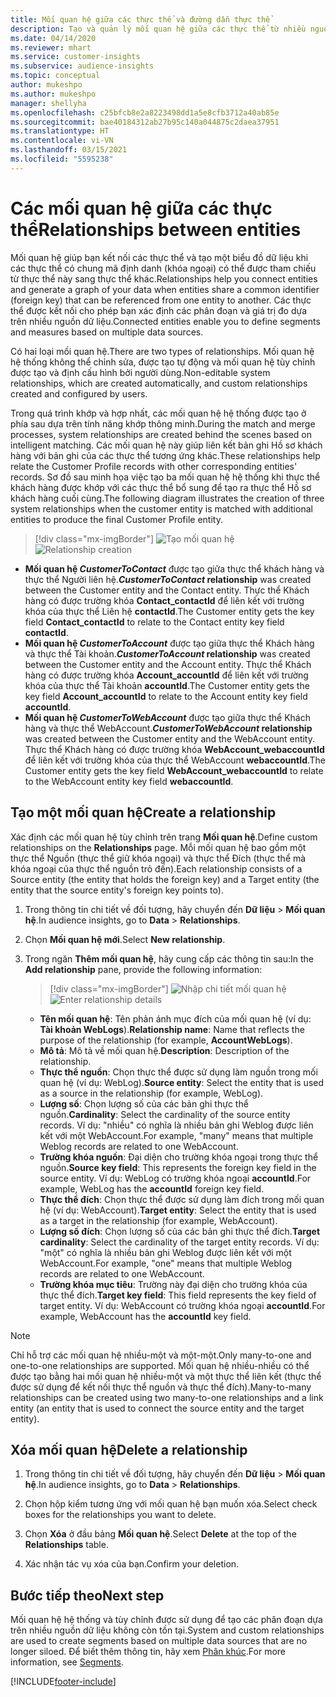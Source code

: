 ```yaml
---
title: Mối quan hệ giữa các thực thể và đường dẫn thực thể
description: Tạo và quản lý mối quan hệ giữa các thực thể từ nhiều nguồn dữ liệu.
ms.date: 04/14/2020
ms.reviewer: mhart
ms.service: customer-insights
ms.subservice: audience-insights
ms.topic: conceptual
author: mukeshpo
ms.author: mukeshpo
manager: shellyha
ms.openlocfilehash: c25bfcb8e2a8223498dd1a5e8cfb3712a40ab85e
ms.sourcegitcommit: bae40184312ab27b95c140a044875c2daea37951
ms.translationtype: HT
ms.contentlocale: vi-VN
ms.lasthandoff: 03/15/2021
ms.locfileid: "5595238"
---
```

# <a name="relationships-between-entities"></a><span data-ttu-id="50329-103">Các mối quan hệ giữa các thực thể</span><span class="sxs-lookup"><span data-stu-id="50329-103">Relationships between entities</span></span>

<span data-ttu-id="50329-104">Mối quan hệ giúp bạn kết nối các thực thể và tạo một biểu đồ dữ liệu khi các thực thể có chung mã định danh (khóa ngoại) có thể được tham chiếu từ thực thể này sang thực thể khác.</span><span class="sxs-lookup"><span data-stu-id="50329-104">Relationships help you connect entities and generate a graph of your data when entities share a common identifier (foreign key) that can be referenced from one entity to another.</span></span> <span data-ttu-id="50329-105">Các thực thể được kết nối cho phép bạn xác định các phân đoạn và giá trị đo dựa trên nhiều nguồn dữ liệu.</span><span class="sxs-lookup"><span data-stu-id="50329-105">Connected entities enable you to define segments and measures based on multiple data sources.</span></span>

<span data-ttu-id="50329-106">Có hai loại mối quan hệ.</span><span class="sxs-lookup"><span data-stu-id="50329-106">There are two types of relationships.</span></span> <span data-ttu-id="50329-107">Mối quan hệ hệ thống không thể chỉnh sửa, được tạo tự động và mối quan hệ tùy chỉnh được tạo và định cấu hình bởi người dùng.</span><span class="sxs-lookup"><span data-stu-id="50329-107">Non-editable system relationships, which are created automatically, and custom relationships created and configured by users.</span></span>

<span data-ttu-id="50329-108">Trong quá trình khớp và hợp nhất, các mối quan hệ hệ thống được tạo ở phía sau dựa trên tính năng khớp thông minh.</span><span class="sxs-lookup"><span data-stu-id="50329-108">During the match and merge processes, system relationships are created behind the scenes based on intelligent matching.</span></span> <span data-ttu-id="50329-109">Các mối quan hệ này giúp liên kết bản ghi Hồ sơ khách hàng với bản ghi của các thực thể tương ứng khác.</span><span class="sxs-lookup"><span data-stu-id="50329-109">These relationships help relate the Customer Profile records with other corresponding entities' records.</span></span> <span data-ttu-id="50329-110">Sơ đồ sau minh họa việc tạo ba mối quan hệ hệ thống khi thực thể khách hàng được khớp với các thực thể bổ sung để tạo ra thực thể Hồ sơ khách hàng cuối cùng.</span><span class="sxs-lookup"><span data-stu-id="50329-110">The following diagram illustrates the creation of three system relationships when the customer entity is matched with additional entities to produce the final Customer Profile entity.</span></span>

> [!div class="mx-imgBorder"]
> <span data-ttu-id="50329-111">![Tạo mối quan hệ](media/relationships-entities-merge.png "Tạo mối quan hệ")</span><span class="sxs-lookup"><span data-stu-id="50329-111">![Relationship creation](media/relationships-entities-merge.png "Relationship creation")</span></span>

- <span data-ttu-id="50329-112">**Mối quan hệ *CustomerToContact*** được tạo giữa thực thể khách hàng và thực thể Người liên hệ.</span><span class="sxs-lookup"><span data-stu-id="50329-112">***CustomerToContact* relationship** was created between the Customer entity and the Contact entity.</span></span> <span data-ttu-id="50329-113">Thực thể Khách hàng có được trường khóa **Contact_contactId** để liên kết với trường khóa của thực thể Liên hệ **contactId**.</span><span class="sxs-lookup"><span data-stu-id="50329-113">The Customer entity gets the key field **Contact_contactId** to relate to the Contact entity key field **contactId**.</span></span>
- <span data-ttu-id="50329-114">**Mối quan hệ *CustomerToAccount*** được tạo giữa thực thể Khách hàng và thực thể Tài khoản.</span><span class="sxs-lookup"><span data-stu-id="50329-114">***CustomerToAccount* relationship** was created between the Customer entity and the Account entity.</span></span> <span data-ttu-id="50329-115">Thực thể Khách hàng có được trường khóa **Account_accountId** để liên kết với trường khóa của thực thể Tài khoản **accountId**.</span><span class="sxs-lookup"><span data-stu-id="50329-115">The Customer entity gets the key field **Account_accountId** to relate to the Account entity key field **accountId**.</span></span>
- <span data-ttu-id="50329-116">**Mối quan hệ *CustomerToWebAccount*** được tạo giữa thực thể Khách hàng và thực thể WebAccount.</span><span class="sxs-lookup"><span data-stu-id="50329-116">***CustomerToWebAccount* relationship** was created between the Customer entity and the WebAccount entity.</span></span> <span data-ttu-id="50329-117">Thực thể Khách hàng có được trường khóa **WebAccount_webaccountId** để liên kết với trường khóa của thực thể WebAccount **webaccountId**.</span><span class="sxs-lookup"><span data-stu-id="50329-117">The Customer entity gets the key field **WebAccount_webaccountId** to relate to the WebAccount entity key field **webaccountId**.</span></span>

## <a name="create-a-relationship"></a><span data-ttu-id="50329-118">Tạo một mối quan hệ</span><span class="sxs-lookup"><span data-stu-id="50329-118">Create a relationship</span></span>

<span data-ttu-id="50329-119">Xác định các mối quan hệ tùy chỉnh trên trang **Mối quan hệ**.</span><span class="sxs-lookup"><span data-stu-id="50329-119">Define custom relationships on the **Relationships** page.</span></span> <span data-ttu-id="50329-120">Mỗi mối quan hệ bao gồm một thực thể Nguồn (thực thể giữ khóa ngoại) và thực thể Đích (thực thể mà khóa ngoại của thực thể nguồn trỏ đến).</span><span class="sxs-lookup"><span data-stu-id="50329-120">Each relationship consists of a Source entity (the entity that holds the foreign key) and a Target entity (the entity that the source entity's foreign key points to).</span></span>

1. <span data-ttu-id="50329-121">Trong thông tin chi tiết về đối tượng, hãy chuyển đến **Dữ liệu** > **Mối quan hệ**.</span><span class="sxs-lookup"><span data-stu-id="50329-121">In audience insights, go to **Data** > **Relationships**.</span></span>

2. <span data-ttu-id="50329-122">Chọn **Mối quan hệ mới**.</span><span class="sxs-lookup"><span data-stu-id="50329-122">Select **New relationship**.</span></span>

3. <span data-ttu-id="50329-123">Trong ngăn **Thêm mối quan hệ**, hãy cung cấp các thông tin sau:</span><span class="sxs-lookup"><span data-stu-id="50329-123">In the **Add relationship** pane, provide the following information:</span></span>

   > [!div class="mx-imgBorder"]
   > <span data-ttu-id="50329-124">![Nhập chi tiết mối quan hệ](media/relationships-add.png "Nhập chi tiết mối quan hệ")</span><span class="sxs-lookup"><span data-stu-id="50329-124">![Enter relationship details](media/relationships-add.png "Enter relationship details")</span></span>

   - <span data-ttu-id="50329-125">**Tên mối quan hệ**: Tên phản ánh mục đích của mối quan hệ (ví dụ: **Tài khoản WebLogs**).</span><span class="sxs-lookup"><span data-stu-id="50329-125">**Relationship name**: Name that reflects the purpose of the relationship (for example, **AccountWebLogs**).</span></span>
   - <span data-ttu-id="50329-126">**Mô tả**: Mô tả về mối quan hệ.</span><span class="sxs-lookup"><span data-stu-id="50329-126">**Description**: Description of the relationship.</span></span>
   - <span data-ttu-id="50329-127">**Thực thể nguồn**: Chọn thực thể được sử dụng làm nguồn trong mối quan hệ (ví dụ: WebLog).</span><span class="sxs-lookup"><span data-stu-id="50329-127">**Source entity**: Select the entity that is used as a source in the relationship (for example, WebLog).</span></span>
   - <span data-ttu-id="50329-128">**Lượng số**: Chọn lượng số của các bản ghi thực thể nguồn.</span><span class="sxs-lookup"><span data-stu-id="50329-128">**Cardinality**: Select the cardinality of the source entity records.</span></span> <span data-ttu-id="50329-129">Ví dụ: "nhiều" có nghĩa là nhiều bản ghi Weblog được liên kết với một WebAccount.</span><span class="sxs-lookup"><span data-stu-id="50329-129">For example, "many" means that multiple Weblog records are related to one WebAccount.</span></span>
   - <span data-ttu-id="50329-130">**Trường khóa nguồn**: Đại diện cho trường khóa ngoại trong thực thể nguồn.</span><span class="sxs-lookup"><span data-stu-id="50329-130">**Source key field**: This represents the foreign key field in the source entity.</span></span> <span data-ttu-id="50329-131">Ví dụ: WebLog có trường khóa ngoại **accountId**.</span><span class="sxs-lookup"><span data-stu-id="50329-131">For example, WebLog has the **accountId** foreign key field.</span></span>
   - <span data-ttu-id="50329-132">**Thực thể đích**: Chọn thực thể được sử dụng làm đích trong mối quan hệ (ví dụ: WebAccount).</span><span class="sxs-lookup"><span data-stu-id="50329-132">**Target entity**: Select the entity that is used as a target in the relationship (for example, WebAccount).</span></span>
   - <span data-ttu-id="50329-133">**Lượng số đích**: Chọn lượng số của các bản ghi thực thể đích.</span><span class="sxs-lookup"><span data-stu-id="50329-133">**Target cardinality**: Select the cardinality of the target entity records.</span></span> <span data-ttu-id="50329-134">Ví dụ: "một" có nghĩa là nhiều bản ghi Weblog được liên kết với một WebAccount.</span><span class="sxs-lookup"><span data-stu-id="50329-134">For example, "one" means that multiple Weblog records are related to one WebAccount.</span></span>
   - <span data-ttu-id="50329-135">**Trường khóa mục tiêu**: Trường này đại diện cho trường khóa của thực thể đích.</span><span class="sxs-lookup"><span data-stu-id="50329-135">**Target key field**: This field represents the key field of target entity.</span></span> <span data-ttu-id="50329-136">Ví dụ: WebAccount có trường khóa ngoại **accountId**.</span><span class="sxs-lookup"><span data-stu-id="50329-136">For example, WebAccount has the **accountId** key field.</span></span>

> [!NOTE]
> <span data-ttu-id="50329-137">Chỉ hỗ trợ các mối quan hệ nhiều-một và một-một.</span><span class="sxs-lookup"><span data-stu-id="50329-137">Only many-to-one and one-to-one relationships are supported.</span></span> <span data-ttu-id="50329-138">Mối quan hệ nhiều-nhiều có thể được tạo bằng hai mối quan hệ nhiều-một và một thực thể liên kết (thực thể được sử dụng để kết nối thực thể nguồn và thực thể đích).</span><span class="sxs-lookup"><span data-stu-id="50329-138">Many-to-many relationships can be created using two many-to-one relationships and a link entity (an entity that is used to connect the source entity and the target entity).</span></span>

## <a name="delete-a-relationship"></a><span data-ttu-id="50329-139">Xóa mối quan hệ</span><span class="sxs-lookup"><span data-stu-id="50329-139">Delete a relationship</span></span>

1. <span data-ttu-id="50329-140">Trong thông tin chi tiết về đối tượng, hãy chuyển đến **Dữ liệu** > **Mối quan hệ**.</span><span class="sxs-lookup"><span data-stu-id="50329-140">In audience insights, go to **Data** > **Relationships**.</span></span>

2. <span data-ttu-id="50329-141">Chọn hộp kiểm tương ứng với mối quan hệ bạn muốn xóa.</span><span class="sxs-lookup"><span data-stu-id="50329-141">Select check boxes for the relationships you want to delete.</span></span>

3. <span data-ttu-id="50329-142">Chọn **Xóa** ở đầu bảng **Mối quan hệ**.</span><span class="sxs-lookup"><span data-stu-id="50329-142">Select **Delete** at the top of the **Relationships** table.</span></span>

4. <span data-ttu-id="50329-143">Xác nhận tác vụ xóa của bạn.</span><span class="sxs-lookup"><span data-stu-id="50329-143">Confirm your deletion.</span></span>

## <a name="next-step"></a><span data-ttu-id="50329-144">Bước tiếp theo</span><span class="sxs-lookup"><span data-stu-id="50329-144">Next step</span></span>

<span data-ttu-id="50329-145">Mối quan hệ hệ thống và tùy chỉnh được sử dụng để tạo các phân đoạn dựa trên nhiều nguồn dữ liệu không còn tồn tại.</span><span class="sxs-lookup"><span data-stu-id="50329-145">System and custom relationships are used to create segments based on multiple data sources that are no longer siloed.</span></span> <span data-ttu-id="50329-146">Để biết thêm thông tin, hãy xem [Phân khúc](segments.md).</span><span class="sxs-lookup"><span data-stu-id="50329-146">For more information, see [Segments](segments.md).</span></span>


[!INCLUDE[footer-include](../includes/footer-banner.md)]